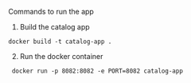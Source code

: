 Commands to run the app

1. Build the catalog app
````
docker build -t catalog-app .  
````
2. Run the docker container
````
 docker run -p 8082:8082 -e PORT=8082 catalog-app
````